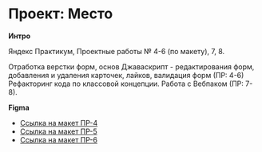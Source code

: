 # Проект: Место

**Интро**

Яндекс Практикум, Проектные работы № 4-6 (по макету), 7, 8.

Отработка верстки форм, основ Джаваскрипт - редактирования форм, добавления и удаления карточек, лайков, валидация форм (ПР: 4-6)
Рефакторинг кода по классовой концепции. Работа с Вебпаком (ПР: 7-8).

**Figma**

- [Ссылка на макет ПР-4](https://www.figma.com/file/2cn9N9jSkmxD84oJik7xL7/JavaScript.-Sprint-4?node-id=0%3A1)
- [Ссылка на макет ПР-5](https://www.figma.com/file/bjyvbKKJN2naO0ucURl2Z0/JavaScript.-Sprint-5?node-id=0%3A1)
- [Ссылка на макет ПР-6](https://www.figma.com/file/kRVLKwYG3d1HGLvh7JFWRT/JavaScript.-Sprint-6?node-id=0%3A1)
